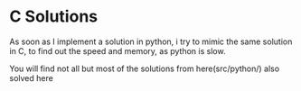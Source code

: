 # C Solutions

As soon as I implement a solution in python, i try to mimic the same solution in C, to find out the speed and memory, as python is slow.  

You will find not all but most of the solutions from here(src/python/) also solved here
